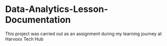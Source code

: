 # Data-Analytics-Lesson-Documentation
This project was carried out as an assignment during my learning journey at Harvoxx Tech Hub 
